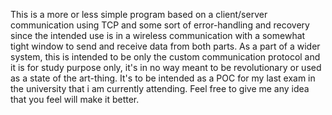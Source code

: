 This is a more or less simple program based on a client/server 
communication using TCP and some sort of error-handling and recovery
since the intended use is in a wireless communication with a somewhat 
tight window to send and receive data from both parts.
As a part of a wider system, this is intended to be only the custom
communication protocol and it is for study purpose only, it's in no way meant
to be revolutionary or used as a state of the art-thing.
It's to be intended as a POC for my last exam in the university that i am 
currently attending.
Feel free to give me any idea that you feel will make it better.